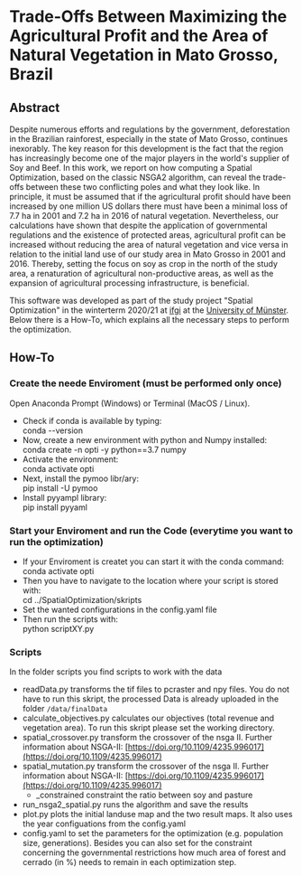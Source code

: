# Trade-Offs Between Maximizing the Agricultural Profit and the Area of Natural Vegetation in Mato Grosso, Brazil

## Abstract 
Despite numerous efforts and regulations by the government, deforestation in the Brazilian rainforest, especially in the state of Mato Grosso, continues inexorably. 
The key reason for this development is the fact that the region has increasingly become one of the major players in the world's supplier of Soy and Beef. 
In this work, we report on how computing a Spatial Optimization, based on the classic NSGA2 algorithm, can reveal the trade-offs between these two conflicting poles and what they look like.
In principle, it must be assumed that if the agricultural profit should have been increased by one million US dollars there must have been a minimal loss of 7.7 ha in 2001 and 7.2 ha in 2016 of natural vegetation. 
Nevertheless, our calculations have shown that despite the application of governmental regulations and the existence of protected areas, agricultural profit can be increased without reducing the area of natural vegetation and vice versa in relation to the initial land use of our study area in Mato Grosso in 2001 and 2016. 
Thereby, setting the focus on soy as crop in the north of the study area, a renaturation of agricultural non-productive areas, as well as the expansion of agricultural processing infrastructure, is beneficial. 

This software was developed as part of the study project "Spatial Optimization" in the winterterm 2020/21 at [ifgi](https://www.uni-muenster.de/Geoinformatics/en/index.html) at the [University of Münster](https://www.uni-muenster.de/en/). 
Below there is a How-To, which explains all the necessary steps to perform the optimization.

## How-To 
### Create the neede Enviroment (must be performed only once)
Open Anaconda Prompt (Windows) or Terminal (MacOS / Linux). <br/>
- Check if conda is available by typing: <br/>
conda --version 
- Now, create a new environment with python and Numpy installed: <br/>
conda create -n opti -y python==3.7 numpy 
- Activate the environment: <br/>
conda activate opti 
- Next, install the pymoo libr/ary: <br/>
pip install -U pymoo 
- Install pyyampl library: <br/>
pip install pyyaml

### Start your Enviroment and run the Code (everytime you want to run the optimization)
- If your Enviroment is createt you can start it with the conda command: <br/>
conda activate opti
- Then you have to navigate to the location where your script is stored with: <br/>
cd ../SpatialOptimization/skripts
- Set the wanted configurations in the config.yaml file
- Then run the scripts with: <br/>
python scriptXY.py

### Scripts
In the folder scripts you find scripts to work with the data
- readData.py transforms the tif files to pcraster and npy files. You do not have to run this skript, the processed Data is already uploaded in the folder `/data/finalData`
- calculate_objectives.py calculates our objectives (total revenue and vegetation area). To run this skript please set the working directory.
- spatial_crossover.py transform the crossover of the nsga II. Further information about NSGA-II: [https://doi.org/10.1109/4235.996017](https://doi.org/10.1109/4235.996017)
- spatial_mutation.py transform the crossover of the nsga II. Further information about NSGA-II: [https://doi.org/10.1109/4235.996017](https://doi.org/10.1109/4235.996017)
    - _constrained constraint the ratio between soy and pasture
- run_nsga2_spatial.py runs the algorithm and save the results
- plot.py plots the initial landuse map and the two result maps. It also uses the year configuations from the config.yaml
- config.yaml to set the parameters for the optimization (e.g. population size, generations). Besides you can also set for the constraint concerning the governmental restrictions how much area of forest and cerrado (in %) needs to remain in each optimization step. 


